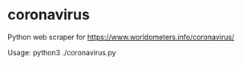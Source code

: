 # coronavirus
Python web scraper for https://www.worldometers.info/coronavirus/ 

Usage: python3 ./coronavirus.py

